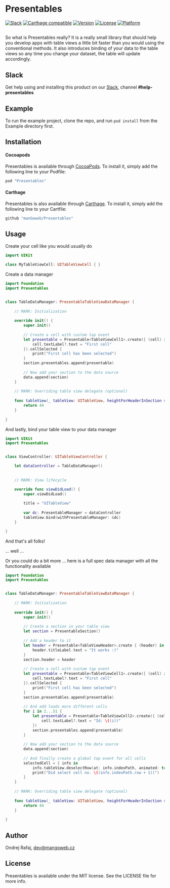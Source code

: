 # Presentables

[![Slack](https://img.shields.io/badge/join-slack-745EAF.svg?style=flat)](http://bit.ly/2B0dEyt)
[![Carthage compatible](https://img.shields.io/badge/Carthage-compatible-4BC51D.svg?style=flat)](https://github.com/Carthage/Carthage)
[![Version](https://img.shields.io/cocoapods/v/Presentables.svg?style=flat)](http://cocoapods.org/pods/Presentables)
[![License](https://img.shields.io/cocoapods/l/Presentables.svg?style=flat)](http://cocoapods.org/pods/Presentables)
[![Platform](https://img.shields.io/cocoapods/p/Presentables.svg?style=flat)](http://cocoapods.org/pods/Presentables)

## 

So what is Presentables really? It is a really small library that should help you develop apps with table views a little bit faster than you would using the conventional methods. It also introduces binding of your data to the table views so any time you change your dataset, the table will update accordingly.

## Slack

Get help using and installing this product on our [Slack](http://bit.ly/2B0dEyt), channel <b>#help-presentables</b>

## Example

To run the example project, clone the repo, and run `pod install` from the Example directory first.

## Installation

#### Cocoapods

Presentables is available through [CocoaPods](http://cocoapods.org). To install
it, simply add the following line to your Podfile:

```ruby
pod "Presentables"
```

#### Carthage

Presentables is also available through [Carthage](https://github.com/Carthage/Carthage). To install
it, simply add the following line to your Cartfile:
```ruby
github "manGoweb/Presentables"
```
## Usage

Create your cell like you would usually do

```Swift
import UIKit

class MyTableViewCell: UITableViewCell { }

```

Create a data manager

```Swift
import Foundation
import Presentables


class TableDataManager: PresentableTableViewDataManager {
    
    // MARK: Initialization
    
    override init() {
        super.init()
        
        // Create a cell with custom tap event
        let presentable = Presentable<TableViewCell1>.create({ (cell) in
            cell.textLabel?.text = "First cell"
        }).cellSelected {
            print("First cell has been selected")
        }
        section.presentables.append(presentable)
        
        // Now add your section to the data source
        data.append(section)
    }
    
    // MARK: Overriding table view delegate (optional)
    
    func tableView(_ tableView: UITableView, heightForHeaderInSection section: Int) -> CGFloat {
        return 44
    }
    
}
```

And lastly, bind your table view to your data manager

```Swift
import UIKit
import Presentables


class ViewController: UITableViewController {

	let dataController = TableDataManager()
    
    
    // MARK: View lifecycle

    override func viewDidLoad() {
        super.viewDidLoad()
        
        title = "UITableView"
        
        var dc: PresentableManager = dataController
        tableView.bind(withPresentableManager: &dc)
    }

}
```

And that's all folks!

... well ...

Or you could do a bit more ... here is a full spec data manager with all the functionality available

```Swift
import Foundation
import Presentables


class TableDataManager: PresentableTableViewDataManager {
    
    // MARK: Initialization
    
    override init() {
        super.init()
        
        // Create a section in your table view
        let section = PresentableSection()
        
        // Add a header to it
        let header = Presentable<TableViewHeader>.create { (header) in
            header.titleLabel.text = "It works :)"
        }
        section.header = header
        
        // Create a cell with custom tap event
        let presentable = Presentable<TableViewCell1>.create({ (cell) in
            cell.textLabel?.text = "First cell"
        }).cellSelected {
            print("First cell has been selected")
        }
        section.presentables.append(presentable)
        
        // And add loads more different cells
        for i in 2...51 {
            let presentable = Presentable<TableViewCell2>.create({ (cell) in
                cell.textLabel?.text = "Id: \((i))"
            })
            section.presentables.append(presentable)
        }
        
        // Now add your section to the data source
        data.append(section)
        
        // And finally create a global tap event for all cells
        selectedCell = { info in
            info.tableView.deselectRow(at: info.indexPath, animated: true)
            print("Did select cell no. \((info.indexPath.row + 1))")
        }
    }
    
    // MARK: Overriding table view delegate (optional)
    
    func tableView(_ tableView: UITableView, heightForHeaderInSection section: Int) -> CGFloat {
        return 44
    }
    
}
```


## Author

Ondrej Rafaj, dev@mangoweb.cz

## License

Presentables is available under the MIT license. See the LICENSE file for more info.
